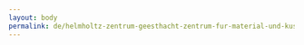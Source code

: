 ```yaml
---
layout: body
permalink: de/helmholtz-zentrum-geesthacht-zentrum-fur-material-und-kustenforschung-gmbh/
---
```


